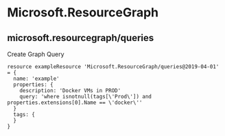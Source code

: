 # Microsoft.ResourceGraph

## microsoft.resourcegraph/queries

Create Graph Query
```bicep
resource exampleResource 'Microsoft.ResourceGraph/queries@2019-04-01' = {
  name: 'example'
  properties: {
    description: 'Docker VMs in PROD'
    query: 'where isnotnull(tags[\'Prod\']) and properties.extensions[0].Name == \'docker\''
  }
  tags: {
  }
}
```
